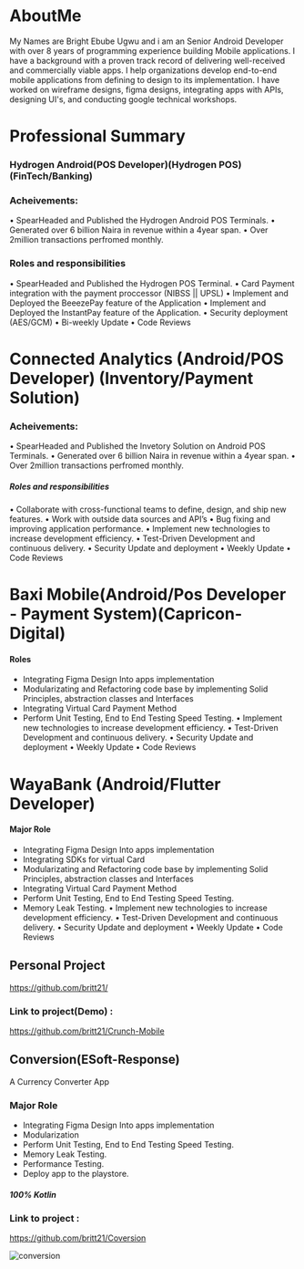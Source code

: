 # AboutMe
My Names are Bright Ebube Ugwu and i am an Senior Android Developer with over 8 years of programming experience building Mobile applications. I have a background with a proven track record of delivering well-received and commercially viable apps. I help organizations develop end-to-end mobile applications from defining to design to its implementation. I have worked on wireframe designs, figma designs, integrating apps with APIs, designing UI's, and conducting google technical workshops.

# Professional Summary

### Hydrogen Android(POS Developer)(Hydrogen POS) (FinTech/Banking)

### Acheivements:
• SpearHeaded and Published the Hydrogen Android POS Terminals.
• Generated over 6 billion Naira in revenue within a 4year span.
• Over 2million transactions perfromed monthly.

### Roles and responsibilities
• SpearHeaded and Published the Hydrogen POS Terminal.
• Card Payment integration with the payment proccessor (NIBSS || UPSL)
• Implement and Deployed the BeeezePay feature of the Application
• Implement and Deployed the InstantPay feature of the Application.
• Security deployment (AES/GCM)
• Bi-weekly Update
• Code Reviews


# Connected Analytics (Android/POS Developer) (Inventory/Payment Solution)

### Acheivements:
• SpearHeaded and Published the Invetory Solution on Android POS Terminals.
• Generated over 6 billion Naira in revenue within a 4year span.
• Over 2million transactions perfromed monthly.

##### Roles and responsibilities

• Collaborate with cross-functional teams to define, design, and ship new features.
• Work with outside data sources and API’s 
• Bug fixing and improving application performance.
• Implement new technologies to increase development efficiency.
• Test-Driven Development and continuous delivery.
• Security Update and deployment
• Weekly Update
• Code Reviews


# Baxi Mobile(Android/Pos Developer - Payment System)(Capricon-Digital)

#### Roles
* Integrating Figma Design Into apps implementation
* Modularizating and Refactoring code base by implementing Solid Principles, abstraction classes and Interfaces
* Integrating Virtual Card Payment Method
* Perform Unit Testing, End to End Testing Speed Testing.
• Implement new technologies to increase development efficiency.
• Test-Driven Development and continuous delivery.
• Security Update and deployment
• Weekly Update
• Code Reviews


# WayaBank (Android/Flutter Developer)

#### Major Role
* Integrating Figma Design Into apps implementation
* Integrating SDKs for virtual Card
* Modularizating and Refactoring code base by implementing Solid Principles, abstraction classes and Interfaces
* Integrating Virtual Card Payment Method
* Perform Unit Testing, End to End Testing Speed Testing.
* Memory Leak Testing.
• Implement new technologies to increase development efficiency.
• Test-Driven Development and continuous delivery.
• Security Update and deployment
• Weekly Update
• Code Reviews


## Personal Project

https://github.com/britt21/

### Link to project(Demo) : 
https://github.com/britt21/Crunch-Mobile

## Conversion(ESoft-Response)
A Currency Converter App 

### Major Role
* Integrating Figma Design Into apps implementation
* Modularization 
* Perform Unit Testing, End to End Testing Speed Testing.
* Memory Leak Testing.
* Performance Testing.
* Deploy app to the playstore.
##### 100% Kotlin


### Link to project : 
https://github.com/britt21/Coversion

![conversion](https://user-images.githubusercontent.com/82580142/170805940-ac07ec6b-0cc2-4f51-8305-119fa5c8996f.png)

